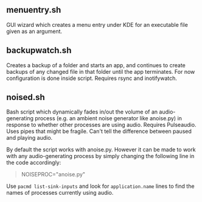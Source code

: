 ## menuentry.sh

GUI wizard which creates a menu entry under KDE for an executable file given as an argument.

## backupwatch.sh

Creates a backup of a folder and starts an app, and continues to create backups of any changed file in that folder until the app terminates.
For now configuration is done inside script. Requires rsync and inotifywatch.

## noised.sh

Bash script which dynamically fades in/out the volume of an audio-generating process (e.g. an ambient noise generator like anoise.py) in response to whether other processes are using audio. Requires Pulseaudio. Uses pipes that might be fragile. Can't tell the difference between paused and playing audio.

By default the script works with anoise.py. However it can be made to work with any audio-generating process by simply changing the following line in the code accordingly:

> NOISEPROC="anoise.py"

Use `pacmd list-sink-inputs` and look for `application.name` lines to find the names of processes currently using audio.
